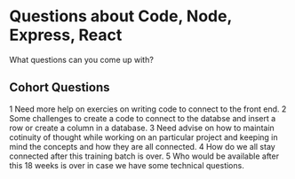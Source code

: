 # Questions about Code, Node, Express, React

What questions can you come up with?

## Cohort Questions
1 Need more help on exercies on writing code to connect to the front end.
2 Some challenges to create a code to connect to the databse and insert a row or create a column in a database.
3 Need advise on how to maintain cotinuity of thought while working on an particular project and keeping in mind the concepts and how they are all connected.
4 How do we all stay connected after this training batch is over.
5 Who would be available after this 18 weeks is over in case we have some technical questions.


